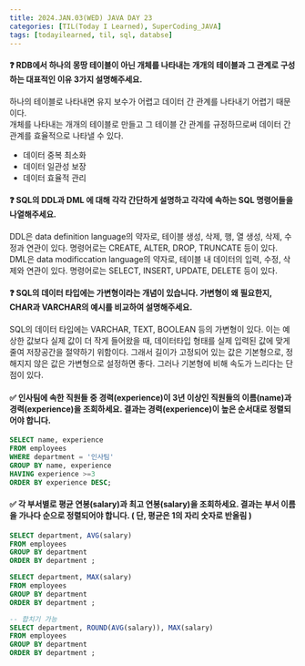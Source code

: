 ```yaml
---
title: 2024.JAN.03(WED) JAVA DAY 23
categories: [TIL(Today I Learned), SuperCoding_JAVA]
tags: [todayilearned, til, sql, databse]
---
```


#### ❓ RDB에서 하나의 몽땅 테이블이 아닌 개체를 나타내는 개개의 테이블과 그 관계로 구성하는 대표적인 이유 3가지 설명해주세요.

하나의 테이블로 나타내면 유지 보수가 어렵고 데이터 간 관계를 나타내기 어렵기 때문이다. <br>
개체를 나타내는 개개의 테이블로 만들고 그 테이블 간 관계를 규정하므로써 데이터 간 관계를 효율적으로 나타낼 수 있다. <br>

- 데이터 중복 최소화 <br>
- 데이터 일관성 보장 <br>
- 데이터 효율적 관리 <br>

#### ❓ SQL의 DDL과 DML 에 대해 각각 간단하게 설명하고 각각에 속하는 SQL 명령어들을 나열해주세요.

DDL은 data definition language의 약자로, 테이블 생성, 삭제, 행, 열 생성, 삭제, 수정과 연관이 있다. 명령어로는 CREATE, ALTER, DROP, TRUNCATE 등이 있다. <br>
DML은 data modificcation language의 약자로, 테이블 내 데이터의 입력, 수정, 삭제와 연관이 있다. 명령어로는 SELECT, INSERT, UPDATE, DELETE 등이 있다. <br>

#### ❓ SQL의 데이터 타입에는 가변형이라는 개념이 있습니다. 가변형이 왜 필요한지, CHAR과 VARCHAR의 예시를 비교하여 설명해주세요.

SQL의 데이터 타입에는 VARCHAR, TEXT, BOOLEAN 등의 가변형이 있다. 이는 예상한 값보다 실제 값이 더 작게 들어왔을 때, 데이터타입 형태를 실제 입력된 값에 맞게 줄여 저장공간을 절약하기 위함이다. 그래서 길이가 고정되어 있는 값은 기본형으로, 정해지지 않은 값은 가변형으로 설정하면 좋다. 그러나 기본형에 비해 속도가 느리다는 단점이 있다. <br>

#### ✅ 인사팀에 속한 직원들 중 경력(experience)이 3년 이상인 직원들의 이름(name)과 경력(experience)을 조회하세요. 결과는 경력(experience)이 높은 순서대로 정렬되어야 합니다.

```SQL
SELECT name, experience
FROM employees
WHERE department = '인사팀'
GROUP BY name, experience
HAVING experience >=3
ORDER BY experience DESC;
```

#### ✅ 각 부서별로 평균 연봉(salary)과 최고 연봉(salary)을 조회하세요. 결과는 부서 이름을 가나다 순으로 정렬되어야 합니다. ( 단, 평균은 1의 자리 숫자로 반올림 )

```SQL
SELECT department, AVG(salary)
FROM employees
GROUP BY department
ORDER BY department ;

SELECT department, MAX(salary)
FROM employees
GROUP BY department
ORDER BY department ;

-- 합치기 가능
SELECT department, ROUND(AVG(salary)), MAX(salary)
FROM employees
GROUP BY department
ORDER BY department ;
```

